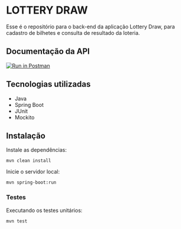 
# LOTTERY DRAW
Esse é o repositório para o back-end da aplicação Lottery Draw, para cadastro de bilhetes e consulta de resultado da loteria.

## Documentação da API

[![Run in Postman](https://run.pstmn.io/button.svg)](https://www.postman.com/winter-capsule-291211/workspace/lotterydraw/documentation/21642696-b88edf55-9b0e-4a47-bcb0-ba1121adb8f9?entity=&branch=&version=)
## Tecnologias utilizadas

* Java
* Spring Boot
* JUnit
* Mockito


## Instalação


Instale as dependências:
```
mvn clean install
```
Inicie o servidor local:
```
mvn spring-boot:run
```

### Testes

Executando os testes unitários:
```
mvn test
```

